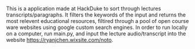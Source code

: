 This is a application made at HackDuke to sort through lectures transcripts/paragraphs. It filters the keywords of the input and returns the most relevent educational resources, filtired through a pool of open course ware websites using google custom search engines. In order to run locally on a computer, run main.py, and input the lecture audio/transcript into the website https://ryanjchen.wixsite.com/noto. 
